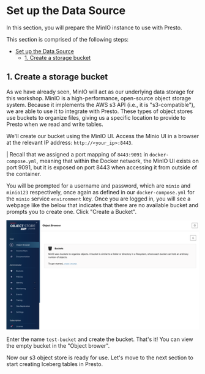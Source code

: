 # Set up the Data Source

In this section, you will prepare the MinIO instance to use with Presto.

This section is comprised of the following steps:

- [Set up the Data Source](#set-up-the-data-source)
  - [1. Create a storage bucket](#1-create-a-storage-bucket)

## 1. Create a storage bucket

As we have already seen, MinIO will act as our underlying data storage for this workshop. MinIO is a high-performance, open-source object storage system. Because it implements the AWS s3 API (i.e., it is "s3-compatible"), we are able to use it to integrate with Presto. These types of object stores use buckets to organize files, giving us a specific location to provide to Presto when we read and write tables.

We'll create our bucket using the MinIO UI. Access the Minio UI in a browser at the relevant IP address: `http://<your_ip>:8443`.

| Recall that we assigned a port mapping of `8443:9091` in `docker-compose.yml`, meaning that within the Docker network, the MinIO UI exists on port 9091, but it is exposed on port 8443 when accessing it from outside of the container.

You will be prompted for a username and password, which are `minio` and `minio123` respectively, once again as defined in our `docker-compose.yml` for the `minio` service `environment` key. Once you are logged in, you will see a webpage like the below that indicates that there are no available bucket and prompts you to create one. Click "Create a Bucket".

![empty minio](../images/empty-minio.png)

Enter the name `test-bucket` and create the bucket. That's it! You can view the empty bucket in the "Object brower".

Now our s3 object store is ready for use. Let's move to the next section to start creating Iceberg tables in Presto.
